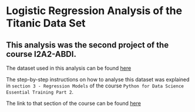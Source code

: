 # Logistic Regression Analysis of the Titanic Data Set

## This analysis was the second project of the course I2A2-ABDI.
The dataset used in this analysis can be found [here](https://github.com/vsvasconcelos/i2a2/blob/main/titanic-data.csv)

The step-by-step instructions on how to analyse this dataset was explained in `section 3 - Regression Models` of the course `Python for Data Science Essential Training Part 2`.

The link to that section of the course can be found [here](https://www.linkedin.com/learning/python-for-data-science-essential-training-part-2/linear-regression?autoplay=true&contextUrn=urn%3Ali%3AlyndaLearningPath%3A5b61ea25498e580437e51859&resume=false)
